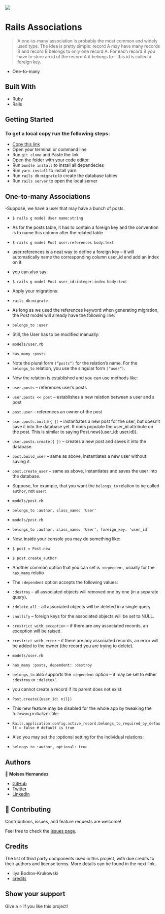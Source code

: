 ![](https://img.shields.io/badge/Microverse-blueviolet)

# Rails Associations

> A one-to-many association is probably the most common and widely used type. The idea is pretty simple: record A may have many records B and record B belongs to only one record A. For each record B you have to store an id of the record A it belongs to – this id is called a foreign key.

- One-to-many

## Built With

- Ruby
- Rails

## Getting Started
### To get a local copy run the following steps:

- [Copy this link](git@github.com:Mhdez221993/Rails-Associations.git)
- Open your terminal or command line
- Run `git clone` and Paste the link
- Open the folder with your code editor
- Run `bundle install` to install all dependecies
- Run `yarn install` to install yarn
- Run `rails db:migrate` to create the database tables
- Run `rails server` to open the local server

## One-to-many Associations

-Suppose, we have a user that may have a bunch of posts.

- `$ rails g model User name:string`
- As for the posts table, it has to contain a foreign key and the convention is to name this column after the related table

- `$ rails g model Post user:references body:text`

- user:references is a neat way to define a foreign key – it will automatically name the corresponding column user_id and add an index on it.

- you can also say:
- `$ rails g model Post user_id:integer:index body:text`

- Apply your migrations:

- `rails db:migrate`

- As long as we used the references keyword when generating migration, the Post model will already have the following line:

- `belongs_to :user`

- Still, the User has to be modified manually:

- `models/user.rb`

- `has_many :posts`

- Note the plural form `(“posts“)` for the relation’s name. For the `belongs_to` relation, you use the singular form `(“user”)`.

- Now the relation is established and you can use methods like:

- `user.posts` – references user’s posts
- `user.posts << post` – establishes a new relation between a user and a post
- `post.user` – references an owner of the post
- `user.posts.build({ })` – instantiates a new post for the user, but doesn’t save it into the database yet. It does populate the user_id attribute on the post. This is similar to saying Post.new({user_id: user.id}).
- `user.posts.create({ })` – creates a new post and saves it into the database.
- `post.build_user` – same as above, instantiates a new user without saving it.
- `post.create_user` – same as above, instantiates and saves the user into the database.

- Suppose, for example, that you want the  `belongs_to`   relation to be called `author`, not `user`:

- `models/post.rb`
- `belongs_to :author, class_name: 'User'`

- `models/post.rb`
- `belongs_to :author, class_name: 'User', foreign_key: 'user_id'`

- Now, inside your console you may do something like:
- `$ post = Post.new `
- `$ post.create_author`

- Another common option that you can set is `:dependent`, usually for the `has_many` relatio

- The `:dependent` option accepts the following values:
- `:destroy` – all associated objects will removed one by one (in a separate query).
- `:delete_all` – all associated objects will be deleted in a single query.
- `:nullify` – foreign keys for the associated objects will be set to NULL.
- `:restrict_with_exception` – if there are any associated records, an exception will be raised.
- `:restrict_with_error` – if there are any associated records, an error will be added to the owner (the record you are trying to delete).

- `models/user.rb`
- `has_many :posts, dependent: :destroy`

- `belongs_to` also supports the `:dependent` option – it may be set to either `:destroy` or `:delete`x`.

- you cannot create a record if its parent does not exist:
- `Post.create({user_id: nil})`
- This new feature may be disabled for the whole app by tweaking the following initializer file:
- `Rails.application.config.active_record.belongs_to_required_by_default = false # default is true`
- Also you may set the :optional setting for the individual relations:
- `belongs_to :author, optional: true`

## Authors

👤 **Moises Hernandez**

- [GitHub](https://github.com/Mhdez221993)
- [Twitter](https://twitter.com/MoisesH42060050)
- [LinkedIn](https://www.linkedin.com/in/moises-hdez-coronado/)

## 🤝 Contributing

Contributions, issues, and feature requests are welcome!

Feel free to check the [issues page](https://github.com/Mhdez221993/Rails-Associations/issues).


## Credits

The list of third party components used in this project, with due credits to their authors and license terms. More details can be found in the next link.

- Ilya Bodrov-Krukowski
- [credits](https://www.sitepoint.com/brush-up-your-knowledge-of-rails-associations/)
## Show your support

Give a ⭐️ if you like this project!

